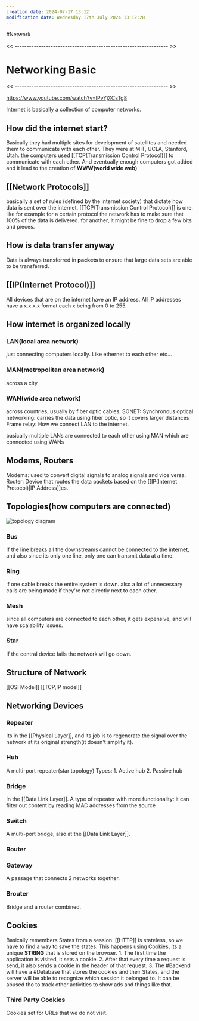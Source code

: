 ```yaml
---
creation date: 2024-07-17 13:12
modification date: Wednesday 17th July 2024 13:12:28
---
```

#Network

<< ---------------------------------------------------------------- >>

# Networking Basic

<< ---------------------------------------------------------------- >>

https://www.youtube.com/watch?v=IPvYjXCsTg8

Internet is basically a collection of computer networks.

## How did the internet start?
Basically they had multiple sites for development of satellites and needed them to communicate with each other. They were at MIT, UCLA, Stanford, Utah. the computers used [[TCP(Transmission Control Protocol)]] to communicate with each other. And eventually enough computers got added and it lead to the creation of **WWW(world wide web)**. 

## [[Network Protocols]]
basically a set of rules (defined by the internet society) that dictate how data is sent over the internet. [[TCP(Transmission Control Protocol)]] is one. like for example for a certain protocol the network has to make sure that 100% of the data is delivered. for another, it might be fine to drop a few bits and pieces. 


## How is data transfer anyway
Data is always transferred in **packets** to ensure that large data sets are able to be transferred. 


## [[IP(Internet Protocol)]]
All devices that are on the internet have an IP address. All IP addresses have a x.x.x.x format each x being from 0 to 255.

## How internet is organized locally
### LAN(local area network)
just connecting computers locally. Like ethernet to each other etc...

### MAN(metropolitan area network)
across a city

### WAN(wide area network)
across countries, usually by fiber optic cables.
	SONET: Synchronous optical networking: carries the data using fiber optic, so it covers larger distances
	Frame relay: How we connect LAN to the internet.

basically multiple LANs are connected to each other using MAN which are connected using WANs

## Modems, Routers

Modems: used to convert digital signals to analog signals and vice versa. 
Router: Device that routes the data packets based on the [[IP(Internet Protocol)|IP Address]]es.

## Topologies(how computers are connected)
![topology diagram](https://keepthetech.com/wp-content/uploads/2021/08/Types-of-Networking-Topology.png)
### Bus
If the line breaks all the downstreams cannot be connected to the internet, and also since its only one line, only one can transmit data at a time. 
### Ring
if one cable breaks the entire system is down. also a lot of unnecessary calls are being made if they're not directly next to each other. 
### Mesh
since all computers are connected to each other, it gets expensive, and will have scalability issues. 
### Star
If the central device fails the network will go down. 

## Structure of Network
[[OSI Model]]
[[TCP,IP model]]

## Networking Devices
### Repeater
Its in the [[Physical Layer]], and its job is to regenerate the signal over the network at its original strength(it doesn't amplify it). 
### Hub
A multi-port repeater(star topology)
Types:
	1. Active hub
	2. Passive hub
### Bridge
In the [[Data Link Layer]]. A type of repeater with more functionality: it can filter out content by reading MAC addresses from the source
### Switch
A multi-port bridge, also at the [[Data Link Layer]].
### Router
### Gateway
A passage that connects 2 networks together. 
### Brouter
Bridge and a router combined.


## Cookies
Basically remembers States from a session. [[HTTP]] is stateless, so we have to find a way to save the states. This happens using Cookies, its a unique **STRING** that is stored on the browser.
	1. The first time the application is visited, it sets a cookie. 
	2. After that every time a request is send, it also sends a cookie in the header of that request. 
	3. The #Backend will have a #Database that stores the cookies and their States, and the server will be able to recognize which session it belonged to.
It can be abused tho to track other activities to show ads and things like that.
### Third Party Cookies
Cookies set for URLs that we do not visit. 


